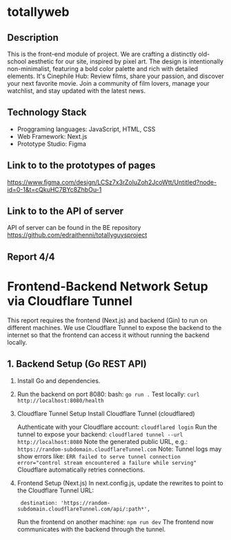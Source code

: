 # totallyweb
## Description
This is the front-end module of project. We are crafting a distinctly old-school aesthetic for our site, inspired by pixel art. The design is intentionally non-minimalist, featuring a bold color palette and rich with detailed elements.
It's Cinephile Hub: Review films, share your passion, and discover your next favorite movie. Join a community of film lovers, manage your watchlist, and stay updated with the latest news. 
## Technology Stack 
-  Proggraming languages: JavaScript, HTML, CSS
-  Web Framework: Next.js
-  Prototype Studio: Figma
## Link to to the prototypes of pages
https://www.figma.com/design/LCSz7x3rZoluZoh2JcoWtt/Untitled?node-id=0-1&t=cQkuHC7BYc8ZhbOu-1
## Link to to the API of server
API of server can be found in the BE repository https://github.com/edraithenni/totallyguysproject

## Report 4/4

# Frontend-Backend Network Setup via Cloudflare Tunnel
This report requires the frontend (Next.js) and backend (Gin) to run on different machines. We use Cloudflare Tunnel to expose the backend to the internet so that the frontend can access it without running the backend locally.

## 1. Backend Setup (Go REST API)
1. Install Go and dependencies.
2. Run the backend on port 8080:
bash:
`go run .`
Test locally:
`curl http://localhost:8080/health`

2. Cloudflare Tunnel Setup
    Install Cloudflare Tunnel (cloudflared)
   
    Authenticate with your Cloudflare account:
`cloudflared login`
    Run the tunnel to expose your backend:
`cloudflared tunnel --url http://localhost:8080`
    Note the generated public URL, e.g.:
`https://random-subdomain.cloudflareTunnel.com`
Note: Tunnel logs may show errors like:
`ERR failed to serve tunnel connection error="control stream encountered a failure while serving"`
Cloudflare automatically retries connections.

4. Frontend Setup (Next.js)
   In next.config.js, update the rewrites to point to the Cloudflare Tunnel URL:

        destination: 'https://random-subdomain.cloudflareTunnel.com/api/:path*',

    Run the frontend on another machine:
`npm run dev`
    The frontend now communicates with the backend through the tunnel.
